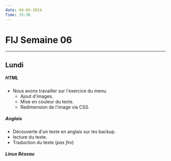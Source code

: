 ```yaml
---
date: 04-02-2024
Time: 15:38
---
```

# FIJ Semaine 06
---
## Lundi
##### HTML
- Nous avons travailler sur l'exercice du menu.
	- Ajout d'images.
	- Mise en couleur du texte.
	- Redimension de l'image via CSS.
##### Anglais
- Découverte d'un texte en anglais sur les backup.
- lecture du texte.
- Traduction du texte (*pas fini*)
##### Linux Réseau